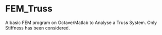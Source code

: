 # FEM_Truss
A basic FEM program on Octave/Matlab to Analyse a Truss System. Only Stiffness has been considered.
